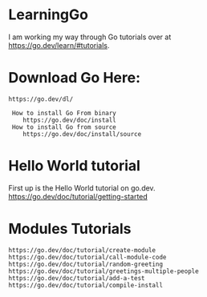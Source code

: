 # LearningGo

I am working my way through Go tutorials over at https://go.dev/learn/#tutorials. 

# Download Go Here:
    https://go.dev/dl/

     How to install Go From binary
        https://go.dev/doc/install
     How to install Go from source
        https://go.dev/doc/install/source

# Hello World tutorial
First up is the Hello World tutorial on go.dev.
    https://go.dev/doc/tutorial/getting-started

# Modules Tutorials
    https://go.dev/doc/tutorial/create-module
    https://go.dev/doc/tutorial/call-module-code
    https://go.dev/doc/tutorial/random-greeting
    https://go.dev/doc/tutorial/greetings-multiple-people
    https://go.dev/doc/tutorial/add-a-test
    https://go.dev/doc/tutorial/compile-install
